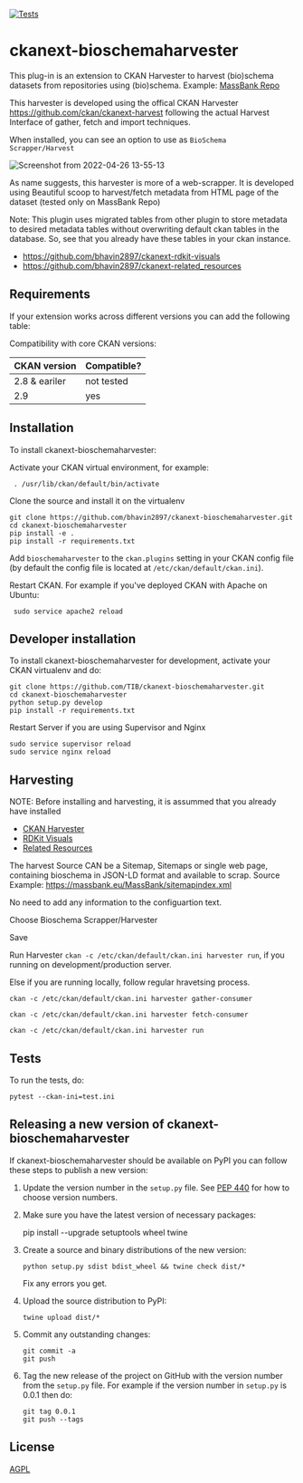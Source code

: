 [![Tests](https://github.com/TIB/ckanext-bioschemaharvester/workflows/Tests/badge.svg?branch=main)](https://github.com/TIB/ckanext-bioschemaharvester/actions)

# ckanext-bioschemaharvester

This plug-in is an extension to CKAN Harvester to harvest (bio)schema  datasets from repositories using (bio)schema. Example: [MassBank Repo](https://massbank.eu/MassBank/)

This harvester is developed using the offical CKAN Harvester https://github.com/ckan/ckanext-harvest 
following the actual Harvest Interface of gather, fetch and import techniques. 

When installed, you can see an option to use as `BioSchema Scrapper/Harvest`

![Screenshot from 2022-04-26 13-55-13](https://user-images.githubusercontent.com/70484813/165295076-874351a5-1086-477c-8b67-997992dafb5d.png)


As name suggests, this harvester is more of a web-scrapper. It is developed using Beautiful scoop to harvest/fetch metadata from HTML page of the dataset (tested only on MassBank Repo)

Note: This plugin uses migrated tables from other plugin to store metadata  to desired metadata tables without overwriting default ckan tables in the database. So, see that you already have these tables in your ckan instance.

- https://github.com/bhavin2897/ckanext-rdkit-visuals
- https://github.com/bhavin2897/ckanext-related_resources


## Requirements

If your extension works across different versions you can add the following table:

Compatibility with core CKAN versions:

| CKAN version    | Compatible?   |
| --------------- | ------------- |
| 2.8 & eariler   | not tested    |
| 2.9             | yes           |


## Installation

To install ckanext-bioschemaharvester:

Activate your CKAN virtual environment, for example:

     . /usr/lib/ckan/default/bin/activate

Clone the source and install it on the virtualenv

    git clone https://github.com/bhavin2897/ckanext-bioschemaharvester.git
    cd ckanext-bioschemaharvester
    pip install -e .
	pip install -r requirements.txt

Add `bioschemaharvester` to the `ckan.plugins` setting in your CKAN
   config file (by default the config file is located at
   `/etc/ckan/default/ckan.ini`).

Restart CKAN. For example if you've deployed CKAN with Apache on Ubuntu:

     sudo service apache2 reload


## Developer installation

To install ckanext-bioschemaharvester for development, activate your CKAN virtualenv and
do:

    git clone https://github.com/TIB/ckanext-bioschemaharvester.git
    cd ckanext-bioschemaharvester
    python setup.py develop
    pip install -r requirements.txt
    
Restart Server if you are using Supervisor and Nginx

	sudo service supervisor reload
	sudo service nginx reload


## Harvesting 

NOTE: Before installing and harvesting, it is assummed that you already have installed 
- [CKAN Harvester](https://github.com/ckan/ckanext-harvest)   
- [RDKit Visuals](https://github.com/bhavin2897/ckanext-rdkit-visuals)
- [Related Resources](https://github.com/bhavin2897/ckanext-related_resources)

The harvest Source CAN be a Sitemap, Sitemaps or single web page, containing bioschema in JSON-LD format and available to scrap.
Source Example: https://massbank.eu/MassBank/sitemapindex.xml

No need to add any information to the configuartion text.

Choose Bioschema Scrapper/Harvester 

Save  

Run Harvester `ckan -c /etc/ckan/default/ckan.ini harvester run`, if you running on development/production server. 

Else if you are running locally, follow regular hravetsing process. 

	ckan -c /etc/ckan/default/ckan.ini harvester gather-consumer
	
	ckan -c /etc/ckan/default/ckan.ini harvester fetch-consumer
	
	ckan -c /etc/ckan/default/ckan.ini harvester run

## Tests

To run the tests, do:

    pytest --ckan-ini=test.ini


## Releasing a new version of ckanext-bioschemaharvester

If ckanext-bioschemaharvester should be available on PyPI you can follow these steps to publish a new version:

1. Update the version number in the `setup.py` file. See [PEP 440](http://legacy.python.org/dev/peps/pep-0440/#public-version-identifiers) for how to choose version numbers.

2. Make sure you have the latest version of necessary packages:

    pip install --upgrade setuptools wheel twine

3. Create a source and binary distributions of the new version:

       python setup.py sdist bdist_wheel && twine check dist/*

   Fix any errors you get.

4. Upload the source distribution to PyPI:

       twine upload dist/*

5. Commit any outstanding changes:

       git commit -a
       git push

6. Tag the new release of the project on GitHub with the version number from
   the `setup.py` file. For example if the version number in `setup.py` is
   0.0.1 then do:

       git tag 0.0.1
       git push --tags

## License

[AGPL](https://www.gnu.org/licenses/agpl-3.0.en.html)
